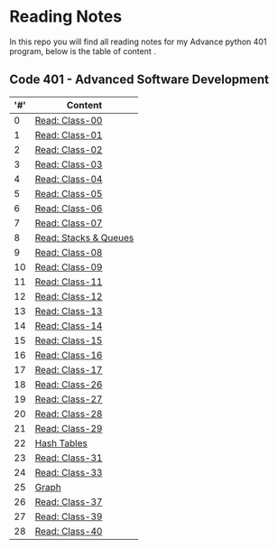 # Reading Notes

In this repo you will find all reading notes for my Advance python 401 program, below is the table of content .

## Code 401 - Advanced Software Development

|'#' |  Content |
| ------------ | ------------- |
| 0  | [Read: Class-00](./Advance-Python-401/Prep-work-reading/Class-00%20reading.md)|
| 1  | [Read: Class-01](./Advance-Python-401/class-01.md)|
| 2  | [Read: Class-02](./Advance-Python-401/class-02.md)|
| 3  | [Read: Class-03](./Advance-Python-401/class-03.md)|
| 4  | [Read: Class-04](./Advance-Python-401/class-04.md)|
| 5  | [Read: Class-05](./Advance-Python-401/class-05.md)|
| 6  | [Read: Class-06](./Advance-Python-401/class-06.md)|
| 7  | [Read: Class-07](./Advance-Python-401/class-07.md)|
| 8  | [Read: Stacks & Queues](./Advance-Python-401/stacks_&_queues.md)|
| 9  | [Read: Class-08](./Advance-Python-401/class-08.md)|
| 10 | [Read: Class-09](./Advance-Python-401/class-09.md)|
| 11 | [Read: Class-11](./Advance-Python-401/class-11.md)|
| 12 | [Read: Class-12](./Advance-Python-401/class-12.md)|
| 13 | [Read: Class-13](./Advance-Python-401/class-13.md)|
| 14 | [Read: Class-14](./Advance-Python-401/class-14.md)|
| 15 | [Read: Class-15](./Advance-Python-401/class-15.md)|
| 16 | [Read: Class-16](./Advance-Python-401/class-16.md)|
| 17 | [Read: Class-17](./Advance-Python-401/class-17.md)|
| 18 | [Read: Class-26](./Advance-Python-401/class-26.md)|
| 19 | [Read: Class-27](./Advance-Python-401/class-27.md)|
| 20 | [Read: Class-28](./Advance-Python-401/class-28.md)|
| 21 | [Read: Class-29](./Advance-Python-401/class-29.md)|
| 22 | [Hash Tables](./Advance-Python-401/hash_tables.md)|
| 23 | [Read: Class-31](./Advance-Python-401/class-31.md)|
| 24 | [Read: Class-33](./Advance-Python-401/class-33.md)|
| 25 | [Graph](./Advance-Python-401/graph.md)|
| 26 | [Read: Class-37](./Advance-Python-401/class-37.md)|
| 27 | [Read: Class-39](./Advance-Python-401/class-39.md)|
| 28 | [Read: Class-40](./Advance-Python-401/class-41.md)|
